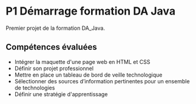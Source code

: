 # P1 Démarrage formation DA Java

Premier projet de la formation DA_Java.

## Compétences évaluées
* Intégrer la maquette d'une page web en HTML et CSS
* Définir son projet professionnel
* Mettre en place un tableau de bord de veille technologique
* Sélectionner des sources d’information pertinentes pour un ensemble de technologies
* Définir une stratégie d'apprentissage
